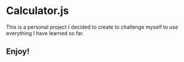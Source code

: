 # Calculator.js
This is a personal project I decided to create to challenge myself to use everything I have learned so far.

## Enjoy!